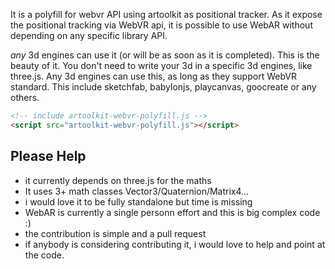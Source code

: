 It is a polyfill for webvr API using artoolkit as positional tracker.
As it expose the positional tracking via WebVR api, it is possible to use WebAR 
without depending on any specific library API.

*any* 3d engines can use it (or will be as soon as it is completed).
This is the beauty of it.
You don't need to write your 3d in a specific 3d engines, like three.js.
Any 3d engines can use this, as long as they support WebVR standard.
This include sketchfab, babylonjs, playcanvas, goocreate or any others.


```html
<!-- include artoolkit-webvr-polyfill.js -->
<script src="artoolkit-webvr-polyfill.js"></script>
```

## Please Help
- it currently depends on three.js for the maths
- It uses 3+ math classes Vector3/Quaternion/Matrix4...
- i would love it to be fully standalone but time is missing
- WebAR is currently a single personn effort and this is big complex code :)
- the contribution is simple and a pull request
- if anybody is considering contributing it, i would love to help and point at the code.
